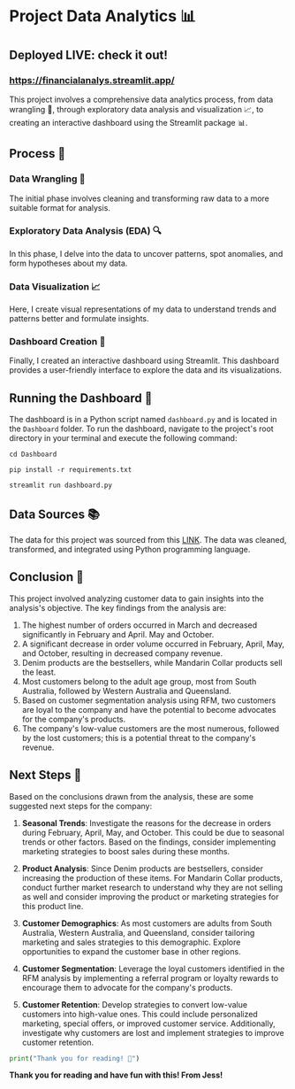 # Project Data Analytics 📊

## Deployed LIVE: check it out!
### https://financialanalys.streamlit.app/

This project involves a comprehensive data analytics process, from data wrangling 🧹, through exploratory data analysis and visualization 📈, to creating an interactive dashboard using the Streamlit package 📊.

## Process 🔄

### Data Wrangling 🧹

The initial phase involves cleaning and transforming raw data to a more suitable format for analysis.

### Exploratory Data Analysis (EDA) 🔍

In this phase, I delve into the data to uncover patterns, spot anomalies, and form hypotheses about my data.

### Data Visualization 📈

Here, I create visual representations of my data to understand trends and patterns better and formulate insights.

### Dashboard Creation 🎨

Finally, I created an interactive dashboard using Streamlit. This dashboard provides a user-friendly interface to explore the data and its visualizations.

## Running the Dashboard 🚀

The dashboard is in a Python script named `dashboard.py` and is located in the `Dashboard` folder. To run the dashboard, navigate to the project's root directory in your terminal and execute the following command:

```
cd Dashboard 
```

```
pip install -r requirements.txt
```

```bash
streamlit run dashboard.py
```

## Data Sources 📚

The data for this project was sourced from this [LINK](https://github.com/dicodingacademy/dicoding_dataset/tree/main/DicodingCollection). The data was cleaned, transformed, and integrated using Python programming language.

## Conclusion 🎉

This project involved analyzing customer data to gain insights into the analysis's objective. The key findings from the analysis are:

1. The highest number of orders occurred in March and decreased significantly in February and April. May and October.
2. A significant decrease in order volume occurred in February, April, May, and October, resulting in decreased company revenue.
3. Denim products are the bestsellers, while Mandarin Collar products sell the least.
4. Most customers belong to the adult age group, most from South Australia, followed by Western Australia and Queensland.
5. Based on customer segmentation analysis using RFM, two customers are loyal to the company and have the potential to become advocates for the company's products.
6. The company's low-value customers are the most numerous, followed by the lost customers; this is a potential threat to the company's revenue.

## Next Steps 🚀

Based on the conclusions drawn from the analysis, these are some suggested next steps for the company:

1. **Seasonal Trends**: Investigate the reasons for the decrease in orders during February, April, May, and October. This could be due to seasonal trends or other factors. Based on the findings, consider implementing marketing strategies to boost sales during these months.

2. **Product Analysis**: Since Denim products are bestsellers, consider increasing the production of these items. For Mandarin Collar products, conduct further market research to understand why they are not selling as well and consider improving the product or marketing strategies for this product line.

3. **Customer Demographics**: As most customers are adults from South Australia, Western Australia, and Queensland, consider tailoring marketing and sales strategies to this demographic. Explore opportunities to expand the customer base in other regions.

4. **Customer Segmentation**: Leverage the loyal customers identified in the RFM analysis by implementing a referral program or loyalty rewards to encourage them to advocate for the company's products.

5. **Customer Retention**: Develop strategies to convert low-value customers into high-value ones. This could include personalized marketing, special offers, or improved customer service. Additionally, investigate why customers are lost and implement strategies to improve customer retention.

```python
print("Thank you for reading! 🙏")
```

**Thank you for reading and have fun with this! From Jess!**

